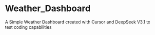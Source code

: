 # Weather_Dashboard
A Simple Weather Dashboard created with Cursor and DeepSeek V3.1 to test coding capabilities
